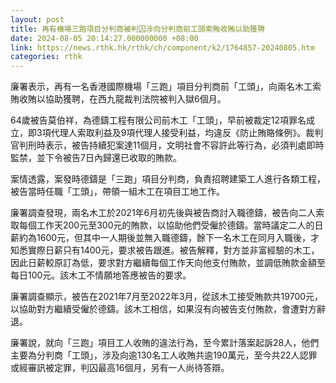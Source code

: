 ```yaml
---
layout: post
title: 再有機場三跑項目分判商被判囚涉向分判商前工頭索賄收賄以助獲聘
date: 2024-08-05 20:14:27.000000000 +08:00
link: https://news.rthk.hk/rthk/ch/component/k2/1764857-20240805.htm
categories: rthk
---
```


廉署表示，再有一名香港國際機場「三跑」項目分判商前「工頭」，向兩名木工索賄收賄以協助獲聘，在西九龍裁判法院被判入獄6個月。

64歲被告莫伯祥，為德鑄工程有限公司前木工「工頭」，早前被裁定12項罪名成立，即3項代理人索取利益及9項代理人接受利益，均違反《防止賄賂條例》。裁判官判刑時表示，被告持續犯案達11個月，文明社會不容許此等行為，必須判處即時監禁，並下令被告7日內歸還已收取的賄款。

案情透露，案發時德鑄是「三跑」項目分判商，負責招聘建築工人進行各類工程，被告當時任職「工頭」，帶領一組木工在項目工地工作。

廉署調查發現，兩名木工於2021年6月初先後與被告商討入職德鑄，被告向二人索取每個工作天200元至300元的賄款，以協助他們受僱於德鑄。當時議定二人的日薪約為1600元，但其中一人期後並無入職德鑄，餘下一名木工在同月入職後，才知悉實際日薪只有1400元，要求被告跟進。被告解釋，對方並非富經驗的木工，因此日薪較原訂為低，要求對方繼續每個工作天向他支付賄款，並調低賄款金額至每日100元。該木工不情願地答應被告的要求。

廉署調查顯示，被告在2021年7月至2022年3月，從該木工接受賄款共19700元，以協助對方繼續受僱於德鑄。該木工相信，如果沒有向被告支付賄款，會遭對方辭退。

廉署說，就向「三跑」項目工人收賄的違法行為，至今累計落案起訴28人，他們主要為分判商「工頭」，涉及向逾130名工人收賄共逾190萬元，至今共22人認罪或經審訊被定罪，判囚最高16個月，另有一人尚待答辯。
